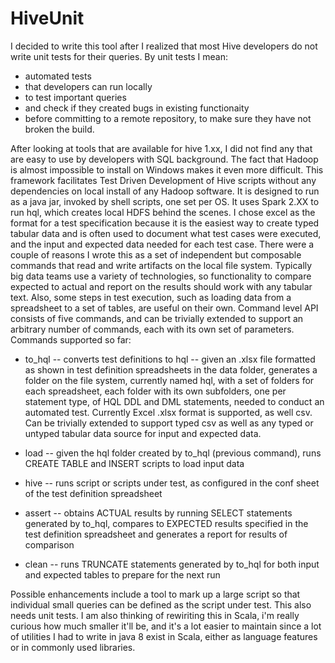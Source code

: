 # HiveUnit
I decided to write this tool after I realized that most Hive developers do not write unit tests for their queries. By unit tests I mean:
- automated tests 
- that developers can run locally 
- to test important queries 
- and check if they created bugs in existing functionaity 
- before committing to a remote repository, to make sure they have not broken the build. 

After looking at tools that are available for hive 1.xx, I did not find any that are easy to use by developers with SQL background. The fact that Hadoop is almost impossible to install on Windows makes it even more difficult.  This framework facilitates Test Driven Development of Hive scripts without any dependencies on local install of any Hadoop software. It is designed to run as a java jar, invoked by shell scripts, one set per OS. It uses Spark 2.XX to run hql, which creates local HDFS behind the scenes. 
I chose excel as the format for a test specification because it is the easiest way to create typed tabular data and is often used to document what test cases were executed, and the input and expected data needed for each test case. There were a couple of reasons I wrote this as a set of independent but composable commands that read and write artifacts on the local file system. Typically big data teams use a variety of technologies, so functionality to compare expected to actual and report on the results should work with any tabular text. Also, some steps in test execution, such as loading data from a spreadsheet to a set of tables, are useful on their own. 
Command level API consists of five commands, and can be trivially extended to support an arbitrary number of commands, each with its own set of parameters. Commands supported so far:

- to_hql -- converts test definitions to hql -- given an .xlsx file formatted as shown in test definition spreadsheets in the data folder, generates a folder on the file system, currently named hql, with a set of folders for each spreadsheet, each folder with its own subfolders, one per statement type, of HQL DDL and DML statements, needed to conduct an automated test. Currently Excel .xlsx format is supported, as well csv. Can be trivially extended to support typed csv as well as any typed or untyped tabular data source for input and expected data.

- load -- given the hql folder created by to_hql (previous command), runs CREATE TABLE and INSERT scripts to load input data

- hive -- runs script or scripts under test, as configured in the conf sheet of the test definition spreadsheet

- assert -- obtains ACTUAL results by running SELECT statements generated by to_hql, compares to EXPECTED results specified in the test definition spreadsheet and generates a report for results of comparison

- clean -- runs TRUNCATE statements generated by to_hql for both input and expected tables to prepare for the next run

Possible enhancements include a tool to mark up a large script so that individual small queries can be defined as the script under test. This also needs unit tests. I am also thinking of rewiriting this in Scala, i'm really curious how much smaller it'll be, and it's a lot easier to maintain since a lot of utilities I had to write in java 8 exist in Scala, either as language features or in commonly used libraries. 
